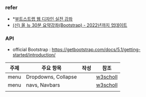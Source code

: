 ### refer

- \*[부트스트랩 웹 디자인 실전 강좌](https://youtube.com/playlist?list=PLRx0vPvlEmdAZ-wT8pwVJn5GBp5a5aVGy)
- [(신) 올 뉴 30분 요약강좌(Bootstrap) - 2022년까지 업데이트](https://youtu.be/2znzBerWyWU)

### API

- official Bootstrap : https://getbootstrap.com/docs/5.1/getting-started/introduction/

| 주제 | 주요 항목 | 작성 | 참조 |
| :---: | --- |  --- | :---: |
|menu| Dropdowns, Collapse | | [w3scholl](https://www.w3schools.com/bootstrap5/bootstrap_dropdowns.php) |
|menu| navs, Navbars | | [w3scholl](https://www.w3schools.com/bootstrap5/bootstrap_navs.php) |
| | | | |

